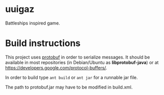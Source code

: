 uuigaz
======

Battleships inspired game.

Build instructions
==================

This project uses [protobuf](https://developers.google.com/protocol-buffers/) in order to serialize messages. It should be available in most repositories (in Debian/Ubuntu as **libprotobuf-java**) or at https://developers.google.com/protocol-buffers/.

In order to build type `ant build` or `ant jar` for a runnable jar file.

The path to protobuf.jar may have to be modified in build.xml.

